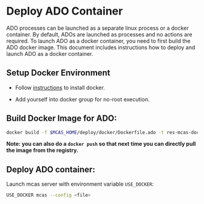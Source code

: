 # Deploy ADO Container

ADO processes can be launched as a separate linux process or a docker container.
By default, ADOs are launched as processes and no actions are required. To
launch ADO as a docker container, you need to first build the ADO docker image.
This document includes instructions how to deploy and launch ADO as a
docker container.

## Setup Docker Environment
- Follow [instructions](https://docs.docker.com/install/linux/docker-ce/ubuntu/) to install
docker.

- Add yourself into docker group for no-root execution.

## Build Docker Image for ADO:
  ```bash
  docker build -f $MCAS_HOME/deploy/docker/Dockerfile.ado -t res-mcas-docker-local.artifactory.swg-devops.com/ado:latest $MCAS_HOME
  ```

**Note: you can also do a `docker push` so that next time you can directly pull the image from the registry.**

## Deploy ADO container:
Launch mcas server with environment variable `USE_DOCKER`:
```bash
USE_DOCKER mcas --config <file>
```
